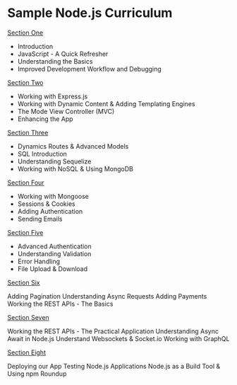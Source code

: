 # Sample Node.js Curriculum

[Section One](#)

* Introduction  
* JavaScript - A Quick Refresher  
* Understanding the Basics  
* Improved Development Workflow and Debugging  

[Section Two](#)

* Working with Express.js  
* Working with Dynamic Content & Adding Templating Engines  
* The Mode View Controller (MVC)  
* Enhancing the App  

[Section Three](#)

* Dynamics Routes & Advanced Models  
* SQL Introduction  
* Understanding Sequelize  
* Working with NoSQL & Using MongoDB  

[Section Four](#)

* Working with Mongoose  
* Sessions & Cookies  
* Adding Authentication  
* Sending Emails  

[Section Five](#)

* Advanced Authentication  
* Understanding Validation  
* Error Handling  
* File Upload & Download  

[Section Six](#)

Adding Pagination
Understanding Async Requests
Adding Payments
Working the REST APIs - The Basics

[Section Seven](#)

Working the REST APIs - The Practical Application
Understanding Async Await in Node.js
Understand Websockets & Socket.io
Working with GraphQL

[Section Eight](#)

Deploying our App
Testing Node.js Applications
Node.js as a Build Tool & Using npm
Roundup

